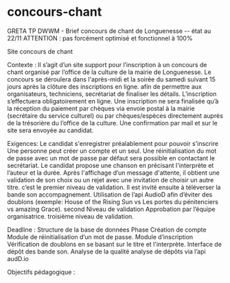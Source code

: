 # concours-chant
GRETA TP DWWM - Brief concours de chant de Longuenesse -- état au 22/11
ATTENTION : pas forcément optimisé et fonctionnel à 100%

Site concours de chant


Contexte : Il s’agit d’un site support pour l’inscription à un concours de chant organisé par l’office de la culture de la mairie de Longuenesse.
Le concours se déroulera dans l'après-midi et la soirée du samedi suivant 15 jours après la clôture des inscriptions en ligne. afin de permettre aux organisateurs, techniciens, secrétariat de finaliser les détails.
L’inscription s’effectuera obligatoirement en ligne.
Une inscription ne sera finalisée qu’à la réception du paiement par chèques via envoie postal à la mairie (secrétaire du service culturel) ou par chèques/espèces directement  auprès de la trésorière du l’office de la culture.
Une confirmation par mail et sur le site sera envoyée au candidat.

Exigences:
Le candidat s'enregistrer préalablement pour pouvoir s'inscrire
Une personne peut créer un compte et un seul.
Une réinitialisation du mot de passe avec un mot de passe par défaut sera possible en contactant le secrétariat.
Le candidat propose une chanson en précisant l'interprète et l’auteur et la durée.
Après l'affichage d’un message d'attente, il obtient une validation de son choix ou un rejet avec une invitation de choisir un autre titre. c’est le premier niveau de validation.
Il est invité ensuite à téléverser la bande son accompagnement.
Utilisation de l’api AudioD afin d’éviter des doublons (exemple: House of the Rising Sun  vs Les portes du pénitenciers vs amazing Grace). second Niveau de validation
Approbation  par l’équipe organisatrice. troisième niveau de validation.

Deadline :
Structure de la base de données
Phase Création de compte
Module de réinitialisation d’un mot de passe.
Module d’inscription
Vérification de doublons en se basant sur le titre et l'interprète.
Interface de dépôt des bande son.
Analyse de la qualité
analyse de dépôts via l’api audD.io




Objectifs pédagogique :

